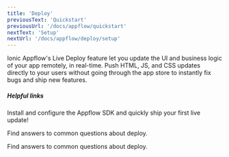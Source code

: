 ```yaml
---
title: 'Deploy'
previousText: 'Quickstart'
previousUrl: '/docs/appflow/quickstart'
nextText: 'Setup'
nextUrl: '/docs/appflow/deploy/setup'
---
```


Ionic Appflow's Live Deploy feature let you update the UI and business logic of your app remotely, in real-time.
Push HTML, JS, and CSS updates directly to your users without going through the app store to instantly fix
bugs and ship new features.

##### Helpful links

<docs-cards>
  <docs-card header="Deploy a Live Update" href="/docs/appflow/quickstart/deploy" icon="/docs/assets/icons/guide-quickstart-icon.png">
    <p>Install and configure the Appflow SDK and quickly ship your first live update!</p>
  </docs-card>

  <docs-card header="Deploy Builds FAQ" href="https://ionic.zendesk.com/hc/en-us/categories/360000410474-Deploy-Builds-Git-" icon="/docs/assets/icons/guide-faq-icon.png">
    <p>Find answers to common questions about deploy.</p>
  </docs-card>

  <docs-card header="Deploy FAQ" href="https://ionic.zendesk.com/hc/en-us/categories/360000409113-Deploy" icon="/docs/assets/icons/guide-faq-icon.png">
    <p>Find answers to common questions about deploy.</p>
  </docs-card>
</docs-cards>
